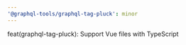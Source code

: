 ```yaml
---
'@graphql-tools/graphql-tag-pluck': minor
---
```


feat(graphql-tag-pluck): Support Vue files with TypeScript
